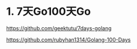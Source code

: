 # 1. 7天Go100天Go

https://github.com/geektutu/7days-golang




https://github.com/rubyhan1314/Golang-100-Days





































